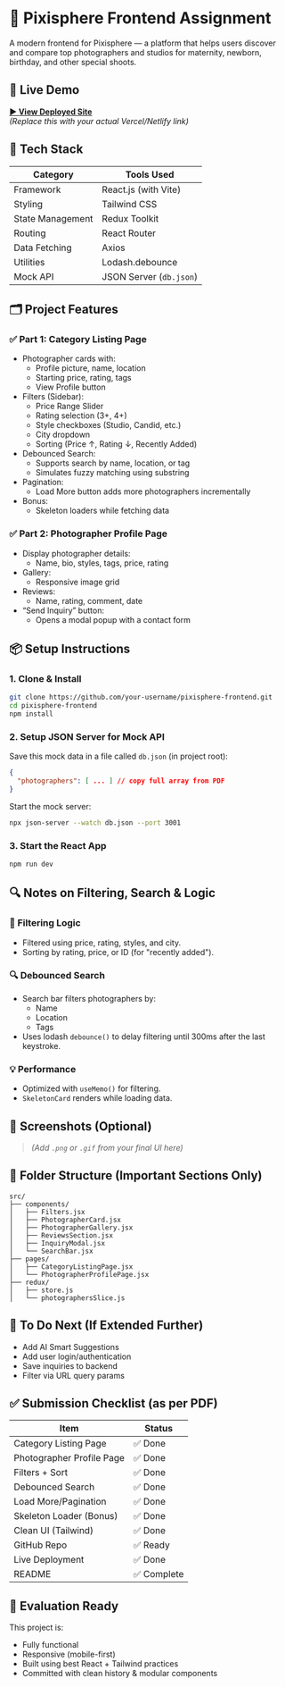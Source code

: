 
# 📸 Pixisphere Frontend Assignment

A modern frontend for Pixisphere — a platform that helps users discover and compare top photographers and studios for maternity, newborn, birthday, and other special shoots.

## 🚀 Live Demo

**[▶ View Deployed Site]([https://your-live-link.vercel.app](https://pixisphere-frontend-two.vercel.app/))**  
*(Replace this with your actual Vercel/Netlify link)*

## 🧩 Tech Stack

| Category         | Tools Used                        |
|------------------|-----------------------------------|
| Framework        | React.js (with Vite)              |
| Styling          | Tailwind CSS                      |
| State Management | Redux Toolkit                     |
| Routing          | React Router                      |
| Data Fetching    | Axios                             |
| Utilities        | Lodash.debounce                   |
| Mock API         | JSON Server (`db.json`)           |

## 🗂️ Project Features

### ✅ Part 1: Category Listing Page

- Photographer cards with:
  - Profile picture, name, location
  - Starting price, rating, tags
  - View Profile button
- Filters (Sidebar):
  - Price Range Slider
  - Rating selection (3+, 4+)
  - Style checkboxes (Studio, Candid, etc.)
  - City dropdown
  - Sorting (Price ↑, Rating ↓, Recently Added)
- Debounced Search:
  - Supports search by name, location, or tag
  - Simulates fuzzy matching using substring
- Pagination:
  - Load More button adds more photographers incrementally
- Bonus:
  - Skeleton loaders while fetching data

### ✅ Part 2: Photographer Profile Page

- Display photographer details:
  - Name, bio, styles, tags, price, rating
- Gallery:
  - Responsive image grid
- Reviews:
  - Name, rating, comment, date
- “Send Inquiry” button:
  - Opens a modal popup with a contact form

## 📦 Setup Instructions

### 1. Clone & Install

```bash
git clone https://github.com/your-username/pixisphere-frontend.git
cd pixisphere-frontend
npm install
```

### 2. Setup JSON Server for Mock API

Save this mock data in a file called `db.json` (in project root):

```json
{
  "photographers": [ ... ] // copy full array from PDF
}
```

Start the mock server:
```bash
npx json-server --watch db.json --port 3001
```

### 3. Start the React App

```bash
npm run dev
```

## 🔍 Notes on Filtering, Search & Logic

### 🔄 Filtering Logic
- Filtered using price, rating, styles, and city.
- Sorting by rating, price, or ID (for "recently added").

### 🔍 Debounced Search
- Search bar filters photographers by:
  - Name
  - Location
  - Tags
- Uses lodash `debounce()` to delay filtering until 300ms after the last keystroke.

### 💡 Performance
- Optimized with `useMemo()` for filtering.
- `SkeletonCard` renders while loading data.

## 📸 Screenshots (Optional)

> *(Add `.png` or `.gif` from your final UI here)*

## 📁 Folder Structure (Important Sections Only)

```
src/
├── components/
│   ├── Filters.jsx
│   ├── PhotographerCard.jsx
│   ├── PhotographerGallery.jsx
│   ├── ReviewsSection.jsx
│   ├── InquiryModal.jsx
│   └── SearchBar.jsx
├── pages/
│   ├── CategoryListingPage.jsx
│   └── PhotographerProfilePage.jsx
├── redux/
│   ├── store.js
│   └── photographersSlice.js
```

## 🧪 To Do Next (If Extended Further)

- Add AI Smart Suggestions
- Add user login/authentication
- Save inquiries to backend
- Filter via URL query params

## ✅ Submission Checklist (as per PDF)

| Item                     | Status |
|--------------------------|--------|
| Category Listing Page    | ✅ Done |
| Photographer Profile Page| ✅ Done |
| Filters + Sort           | ✅ Done |
| Debounced Search         | ✅ Done |
| Load More/Pagination     | ✅ Done |
| Skeleton Loader (Bonus)  | ✅ Done |
| Clean UI (Tailwind)      | ✅ Done |
| GitHub Repo              | ✅ Ready |
| Live Deployment          | ✅ Done |
| README                   | ✅ Complete |

## 🧠 Evaluation Ready

This project is:
- Fully functional
- Responsive (mobile-first)
- Built using best React + Tailwind practices
- Committed with clean history & modular components
